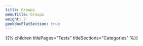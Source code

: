 ```yaml
---
title: Groups
menuTitle: Groups
weight: 2 
geekdocFlatSection: true
---
```


{{% children titlePages="Tests" titleSections="Categories" %}}
